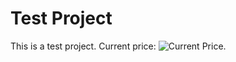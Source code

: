 # Test Project

This is a test project.  Current price: ![Current Price](https://bithub.herokuapp.com/v1/status/commit). 

